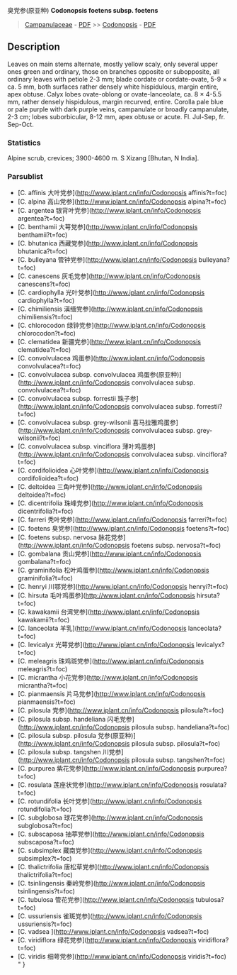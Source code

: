 臭党参(原亚种) **Codonopsis foetens subsp. foetens**

> [Campanulaceae](http://www.iplant.cn/info/Campanulaceae?t=foc) - [PDF](http://www.iplant.cn/foc/pdf/Campanulaceae.pdf) >> [Codonopsis](http://www.iplant.cn/info/Codonopsis?t=foc) - [PDF](http://www.iplant.cn/foc/pdf/Codonopsis.pdf)

## Description

Leaves on main stems alternate, mostly yellow scaly, only several upper ones green and ordinary, those on branches opposite or subopposite, all ordinary leaves with petiole 2-3 mm; blade cordate or cordate-ovate, 5-9 × ca. 5 mm, both surfaces rather densely white hispidulous, margin entire, apex obtuse. Calyx lobes ovate-oblong or ovate-lanceolate, ca. 8 × 4-5.5 mm, rather densely hispidulous, margin recurved, entire. Corolla pale blue or pale purple with dark purple veins, campanulate or broadly campanulate, 2-3 cm; lobes suborbicular, 8-12 mm, apex obtuse or acute. Fl. Jul-Sep, fr. Sep-Oct.

### Statistics
Alpine scrub, crevices; 3900-4600 m. S Xizang [Bhutan, N India].

### Parsublist

* [C.  affinis  大叶党参](http://www.iplant.cn/info/Codonopsis affinis?t=foc)
* [C.  alpina  高山党参](http://www.iplant.cn/info/Codonopsis alpina?t=foc)
* [C.  argentea  银背叶党参](http://www.iplant.cn/info/Codonopsis argentea?t=foc)
* [C.  benthamii  大萼党参](http://www.iplant.cn/info/Codonopsis benthamii?t=foc)
* [C.  bhutanica  西藏党参](http://www.iplant.cn/info/Codonopsis bhutanica?t=foc)
* [C.  bulleyana  管钟党参](http://www.iplant.cn/info/Codonopsis bulleyana?t=foc)
* [C.  canescens  灰毛党参](http://www.iplant.cn/info/Codonopsis canescens?t=foc)
* [C.  cardiophylla  光叶党参](http://www.iplant.cn/info/Codonopsis cardiophylla?t=foc)
* [C.  chimiliensis  滇缅党参](http://www.iplant.cn/info/Codonopsis chimiliensis?t=foc)
* [C.  chlorocodon  绿钟党参](http://www.iplant.cn/info/Codonopsis chlorocodon?t=foc)
* [C.  clematidea  新疆党参](http://www.iplant.cn/info/Codonopsis clematidea?t=foc)
* [C.  convolvulacea  鸡蛋参](http://www.iplant.cn/info/Codonopsis convolvulacea?t=foc)
* [C.  convolvulacea subsp. convolvulacea  鸡蛋参(原亚种)](http://www.iplant.cn/info/Codonopsis convolvulacea subsp. convolvulacea?t=foc)
* [C.  convolvulacea subsp. forrestii  珠子参](http://www.iplant.cn/info/Codonopsis convolvulacea subsp. forrestii?t=foc)
* [C.  convolvulacea subsp. grey-wilsonii  喜马拉雅鸡蛋参](http://www.iplant.cn/info/Codonopsis convolvulacea subsp. grey-wilsonii?t=foc)
* [C.  convolvulacea subsp. vinciflora  薄叶鸡蛋参](http://www.iplant.cn/info/Codonopsis convolvulacea subsp. vinciflora?t=foc)
* [C.  cordifolioidea  心叶党参](http://www.iplant.cn/info/Codonopsis cordifolioidea?t=foc)
* [C.  deltoidea  三角叶党参](http://www.iplant.cn/info/Codonopsis deltoidea?t=foc)
* [C.  dicentrifolia  珠峰党参](http://www.iplant.cn/info/Codonopsis dicentrifolia?t=foc)
* [C.  farreri  秃叶党参](http://www.iplant.cn/info/Codonopsis farreri?t=foc)
* [C.  foetens  臭党参](http://www.iplant.cn/info/Codonopsis foetens?t=foc)
* [C.  foetens subsp. nervosa  脉花党参](http://www.iplant.cn/info/Codonopsis foetens subsp. nervosa?t=foc)
* [C.  gombalana  贡山党参](http://www.iplant.cn/info/Codonopsis gombalana?t=foc)
* [C.  graminifolia  松叶鸡蛋参](http://www.iplant.cn/info/Codonopsis graminifolia?t=foc)
* [C.  henryi  川鄂党参](http://www.iplant.cn/info/Codonopsis henryi?t=foc)
* [C.  hirsuta  毛叶鸡蛋参](http://www.iplant.cn/info/Codonopsis hirsuta?t=foc)
* [C.  kawakamii  台湾党参](http://www.iplant.cn/info/Codonopsis kawakamii?t=foc)
* [C.  lanceolata  羊乳](http://www.iplant.cn/info/Codonopsis lanceolata?t=foc)
* [C.  levicalyx  光萼党参](http://www.iplant.cn/info/Codonopsis levicalyx?t=foc)
* [C.  meleagris  珠鸡斑党参](http://www.iplant.cn/info/Codonopsis meleagris?t=foc)
* [C.  micrantha  小花党参](http://www.iplant.cn/info/Codonopsis micrantha?t=foc)
* [C.  pianmaensis  片马党参](http://www.iplant.cn/info/Codonopsis pianmaensis?t=foc)
* [C.  pilosula  党参](http://www.iplant.cn/info/Codonopsis pilosula?t=foc)
* [C.  pilosula subsp. handeliana  闪毛党参](http://www.iplant.cn/info/Codonopsis pilosula subsp. handeliana?t=foc)
* [C.  pilosula subsp. pilosula  党参(原亚种)](http://www.iplant.cn/info/Codonopsis pilosula subsp. pilosula?t=foc)
* [C.  pilosula subsp. tangshen  川党参](http://www.iplant.cn/info/Codonopsis pilosula subsp. tangshen?t=foc)
* [C.  purpurea  紫花党参](http://www.iplant.cn/info/Codonopsis purpurea?t=foc)
* [C.  rosulata  莲座状党参](http://www.iplant.cn/info/Codonopsis rosulata?t=foc)
* [C.  rotundifolia  长叶党参](http://www.iplant.cn/info/Codonopsis rotundifolia?t=foc)
* [C.  subglobosa  球花党参](http://www.iplant.cn/info/Codonopsis subglobosa?t=foc)
* [C.  subscaposa  抽葶党参](http://www.iplant.cn/info/Codonopsis subscaposa?t=foc)
* [C.  subsimplex  藏南党参](http://www.iplant.cn/info/Codonopsis subsimplex?t=foc)
* [C.  thalictrifolia  唐松草党参](http://www.iplant.cn/info/Codonopsis thalictrifolia?t=foc)
* [C.  tsinlingensis  秦岭党参](http://www.iplant.cn/info/Codonopsis tsinlingensis?t=foc)
* [C.  tubulosa  管花党参](http://www.iplant.cn/info/Codonopsis tubulosa?t=foc)
* [C.  ussuriensis  雀斑党参](http://www.iplant.cn/info/Codonopsis ussuriensis?t=foc)
* [C.  vadsea  ](http://www.iplant.cn/info/Codonopsis vadsea?t=foc)
* [C.  viridiflora  绿花党参](http://www.iplant.cn/info/Codonopsis viridiflora?t=foc)
* [C.  viridis  细萼党参](http://www.iplant.cn/info/Codonopsis viridis?t=foc)
"
}